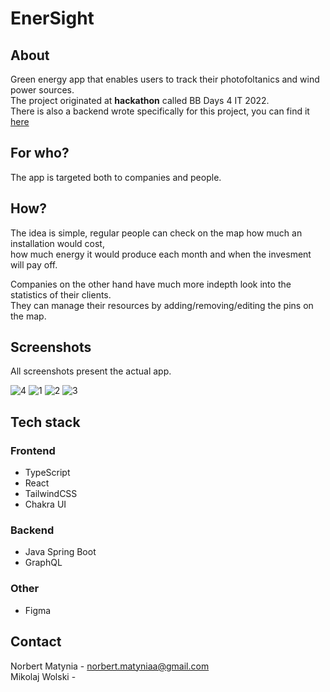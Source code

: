 # EnerSight
## About
Green energy app that enables users to track their photofoltanics and wind power sources.  
The project originated at **hackathon** called BB Days 4 IT 2022.  
There is also a backend wrote specifically for this project, you can find it [here](https://github.com/marcinbohm/hackatonBB-backend)
## For who?
The app is targeted both to companies and people.
## How?
The idea is simple, regular people can check on the map how much an installation would cost,  
how much energy it would produce each month and when the invesment will pay off.  

Companies on the other hand have much more indepth look into the statistics of their clients.  
They can manage their resources by adding/removing/editing the pins on the map.

## Screenshots
All screenshots present the actual app.  

![4](https://user-images.githubusercontent.com/84076941/190185502-7d8ba5da-59ed-46a1-bf73-02d3bc63266c.PNG)
![1](https://user-images.githubusercontent.com/84076941/190185526-a1e0802b-cd9e-4d64-bea6-f59ab05068e4.PNG)
![2](https://user-images.githubusercontent.com/84076941/190185535-eafcf537-ae8f-4038-aea6-a18edf98a31d.PNG)
![3](https://user-images.githubusercontent.com/84076941/190185543-42602956-fc3c-4972-a547-56200e6bcdbf.PNG)  

## Tech stack
### Frontend
- TypeScript
- React
- TailwindCSS
- Chakra UI
### Backend
- Java Spring Boot
- GraphQL
### Other
- Figma
## Contact 
Norbert Matynia - norbert.matyniaa@gmail.com  
Mikolaj Wolski - 
